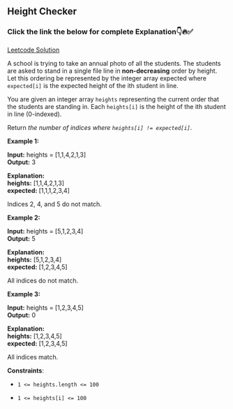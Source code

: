 ## Height Checker

### Click the link the below for complete Explanation👇🔥✅

[Leetcode Solution](https://leetcode.com/problems/height-checker/solutions/5290243/easy-to-understand-2-different-approaches-sorting-java-solution/)

A school is trying to take an annual photo of all the students. The students are asked to stand in a single file line in __non-decreasing__ order by height. Let this ordering be represented by the integer array expected where ``expected[i]`` is the expected height of the ith student in line.

You are given an integer array ``heights`` representing the current order that the students are standing in. Each ``heights[i]`` is the height of the ith student in line (0-indexed).

Return *the number of indices where ``heights[i] != expected[i]``*.

 

**Example 1:**

**Input:** heights = [1,1,4,2,1,3] <br>
**Output:** 3

**Explanation:** <br>
**heights:**  [1,1,4,2,1,3] <br>
**expected:** [1,1,1,2,3,4]

Indices 2, 4, and 5 do not match.

**Example 2:**

**Input:** heights = [5,1,2,3,4] <br>
**Output:** 5

**Explanation:** <br>
**heights:**  [5,1,2,3,4] <br>
**expected:** [1,2,3,4,5]

All indices do not match.

**Example 3:**

**Input:** heights = [1,2,3,4,5] <br>
**Output:** 0

**Explanation:** <br>
**heights:**  [1,2,3,4,5] <br>
**expected:** [1,2,3,4,5]

All indices match.
 

**Constraints**:

- ``1 <= heights.length <= 100``

- ``1 <= heights[i] <= 100``
